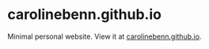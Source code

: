 # carolinebenn.github.io

Minimal personal website. View it at [carolinebenn.github.io](carolinebenn.github.io).

